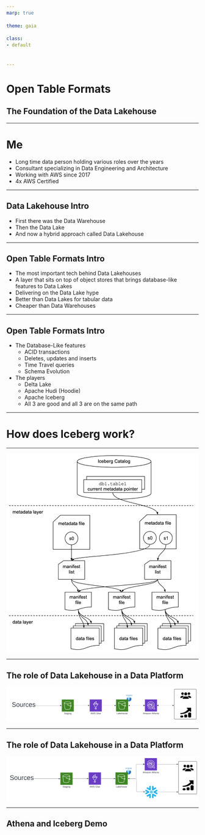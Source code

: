 ```yaml
---
marp: true

theme: gaia

class:
- default


---
```




# Open Table Formats
## The Foundation of the Data Lakehouse

---

# Me

* Long time data person holding various roles over the years
* Consultant specializing in Data Engineering and Architecture
* Working with AWS since 2017
* 4x AWS Certified


---

## Data Lakehouse Intro

* First there was the Data Warehouse
* Then the Data Lake
* And now a hybrid approach called Data Lakehouse

<!--
Data Warehouses were all the rage.  Before Data Warehouses, it was difficult to write BI and analytical queries (ie OLAP) against application databases.  They were often slower as well.   OLAP queries became easier and faster in a Data Warehouse.  Data Warehouse were also expensive to build and operate.


Data Lakes were a cheaper than Data Warehouses and they were often pitched as a replacement to Data Warehouses.  Not only could you store tabular data, you could store unstructured and semi-structured data.  And lots of it.  Sounds great, but what happens when you need to delete data for compliance reasons or update a customer address?   Nothing makes you miss databases quite like working with data lakes.  

I gave a talk 5 years ago to this group about using Athena to query data in an s3 Data Lake


And now, Data Lakehouses, a hybrid approach.  An attempt to combine the good things about Data Warehouses and Data Lakes
-->


---

## Open Table Formats Intro

* The most important tech behind Data Lakehouses
* A layer that sits on top of object stores that brings database-like features to Data Lakes
* Delivering on the Data Lake hype
* Better than Data Lakes for tabular data
* Cheaper than Data Warehouses

<!--
Data Lake are still a good fit for append-only workloads and unstructured data

Not file formats (parquet or orc)
-->

---

## Open Table Formats Intro

* The Database-Like features
    * ACID transactions
    * Deletes, updates and inserts
    * Time Travel queries
    * Schema Evolution
* The players
    * Delta Lake
    * Apache Hudi (Hoodie)
    * Apache Iceberg
    * All 3 are good and all 3 are on the same path
    
<!--
Database-Like Features

- ACID –transactions – The king of database like features

- Deletes – for compliance reasons.  A user wants all their data removed 

- Updates which can be handy for Slowly Changing Dimensions

- Time Travel so we view our data has things change

- Schema Evolution including Adds, Drops and Type Promotions


The Players

- Delta Lake – Open source, but heavily controlled by Databricks.  The default choice if you’re Databricks and Azure
- Apache Hudi. Pronounced Hoodie.  The most mature of the three.  Started at Uber.  Strong in the streaming space
- Apache Iceberg – Started at Netflix – Lots of momentum and backing from big vendors such as Snowflake, Google, Confluent, Dremio, AWS and Cloudera
- and there are things like Apache XTable that act as a universal interface to these 3.  Maybe some commercial solutions as well

We’ll be focusing on Iceberg for the rest of the presentation

-->

---

# How does Iceberg work?

---


![bg center:50% 50%](../../images/iceberg_metadata.png)

<!--
Catalog
What tables exist.  This is what Athena and Spark connect to

Metadata Files
Table level - Schema info, partion info, snapshot/versin info

Manifest List Files
Contains a list of all the manifests that make up a snaphot or version

Manifest Tiles
Contains a list of all the data files and statistics about those data files.  Upper and lower bounds for a column.  eg this data file contains all data for 2023.   This allows for more efficient querying

This heirachal meta file approach can be confusing but it allows for the best performance

-->

---


## The role of Data Lakehouse in a Data Platform

![w:1100 h:250](../../images/dlh.png)


<!--
Lakehouse can fulfill your OLAP needs as long as you can live with performance :-)

Spark and SQL(Presto or Trino or Athena) are two popular ways to write, update and read data stored in open table formats.   Another way is Flink

-->

---

## The role of Data Lakehouse in a Data Platform

![w:1100 h:300](../../images/dlh_with_dw.png)

<!--
And Lakehouses can be complementary to Data Warehouses where Data Warehouses handle queries that require faster response time

-->

---

## Athena and Iceberg Demo